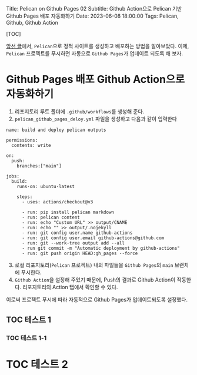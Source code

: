 Title: Pelican on Github Pages 02
Subtitle: Github Action으로 Pelican 기반 Github Pages 배포 자동화하기
Date: 2023-06-08 18:00:00
Tags: Pelican, Github, Github Action

[TOC]

[앞선 글](/pelican-on-github-pages-02)에서, `Pelican`으로 정적 사이트를 생성하고 배포하는 방법을 알아보았다. 이제, `Pelican` 프로젝트를 푸시하면 자동으로 `Github Pages`가 업데이트 되도록 해 보자.

# Github Pages 배포 Github Action으로 자동화하기
1. 리포지토리 루트 폴더에 `.github/workflows`를 생성해 준다.
2. `pelican_github_pages_deloy.yml` 파일을 생성하고 다음과 같이 입력한다
```
name: build and deploy pelican outputs

permissions:
  contents: write

on:
  push:
    branches:["main"]

jobs:
  build:
    runs-on: ubuntu-latest

    steps:
      - uses: actions/checkout@v3

      - run: pip install pelican markdown
      - run: pelican content
      - run: echo "Custom URL" >> output/CNAME
      - run: echo "" >> output/.nojekyll
      - run: git config user.name github-actions
      - run: git config user.email github-actions@github.com
      - run: git --work-tree output add --all
      - run git commit -m "Automatic deployment by github-actions"
      - run: git push origin HEAD:gh_pages --force
```

3. 로컬 리포지토리(`Pelican` 프로젝트) 내의 파일들을 `Github Pages`의 `main` 브랜치에 푸시한다.
4. `Github Action`을 설정해 주었기 때문에, Push의 결과로 Github Action이 작동한다. 리포지토리의 Action 탭에서 확인할 수 있다.

이로써 프로젝트 푸시에 따라 자동적으로 Github Pages가 업데이트되도록 설정했다.

## TOC 테스트 1
### TOC 테스트 1-1
# TOC 테스트 2